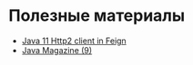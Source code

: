 # Полезные материалы
* [Java 11 Http2 client in Feign](https://github.com/OpenFeign/feign#java-11-http2)
* [Java Magazine (9)](http://www.javamagazine.mozaicreader.com/JulyAug2017#&pageSet=39&page=0)